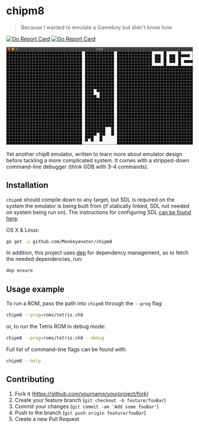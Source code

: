 # chipm8
> Because I wanted to emulate a Gameboy but didn't know how

[![Go Report Card](https://goreportcard.com/badge/github.com/Monkeyanator/chipm8)](https://goreportcard.com/report/github.com/Monkeyanator/chipm8)
[![Go Report Card](https://travis-ci.com/Monkeyanator/chipm8.svg?branch=master)](https://travis-ci.com/Monkeyanator/chipm8)

![chipm8 Tetris](https://raw.githubusercontent.com/Monkeyanator/chipm8/master/images/chipm8.png)

Yet another chip8 emulator, written to learn more about emulator design before tackling a more complicated system. It comes with a stripped-down command-line debugger (think GDB with 3-4 commands).


## Installation

`chipm8` should compile down to any target, but SDL is required on the system the emulator is being built from (if statically linked, SDL not needed on system being run on). The instructions for configuring SDL [can be found here](https://github.com/veandco/go-sdl2).

OS X & Linux:

```sh
go get -u github.com/Monkeyanator/chipm8
```

In addition, this project uses [dep](https://github.com/golang/dep) for dependency management, so to fetch the needed dependencies, run:

```sh
dep ensure
```

## Usage example

To run a ROM, pass the path into `chipm8` through the `--prog` flag:
```sh
chipm8 --prog=roms/tetris.ch8
```
or, to run the Tetris ROM in debug mode:

```sh
chipm8 --prog=roms/tetris.ch8 --debug
```

Full list of command-line flags can be found with:

```sh
chipm8 --help
```

## Contributing

1. Fork it (<https://github.com/yourname/yourproject/fork>)
2. Create your feature branch (`git checkout -b feature/fooBar`)
3. Commit your changes (`git commit -am 'Add some fooBar'`)
4. Push to the branch (`git push origin feature/fooBar`)
5. Create a new Pull Request
